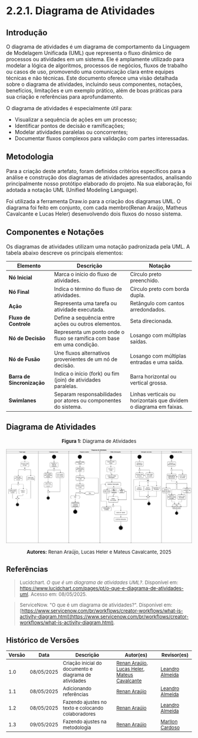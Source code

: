# 2.2.1. Diagrama de Atividades

## Introdução

O diagrama de atividades é um diagrama de comportamento da Linguagem de Modelagem Unificada (UML) que representa o fluxo dinâmico de processos ou atividades em um sistema. Ele é amplamente utilizado para modelar a lógica de algoritmos, processos de negócios, fluxos de trabalho ou casos de uso, promovendo uma comunicação clara entre equipes técnicas e não técnicas. Este documento oferece uma visão detalhada sobre o diagrama de atividades, incluindo seus componentes, notações, benefícios, limitações e um exemplo prático, além de boas práticas para sua criação e referências para aprofundamento.

O diagrama de atividades é especialmente útil para:
  - Visualizar a sequência de ações em um processo;
  - Identificar pontos de decisão e ramificações;
  - Modelar atividades paralelas ou concorrentes;
  - Documentar fluxos complexos para validação com partes interessadas.

## Metodologia

Para a criação deste artefato, foram definidos critérios específicos para a análise e construção dos diagramas de atividades apresentados, analisando principalmente nosso protótipo elaborado do projeto. Na sua elaboração, foi adotada a notação UML (Unified Modeling Language).

Foi utilizada a ferramenta Draw.io para a criação dos diagramas UML. O diagrama foi feito em conjunto, com cada membro(Renan Araújo, Matheus Cavalcante e Lucas Heler) desenvolvendo dois fluxos do nosso sistema.

## Componentes e Notações

Os diagramas de atividades utilizam uma notação padronizada pela UML. A tabela abaixo descreve os principais elementos:

| Elemento                   | Descrição                                                              | Notação                                                           |
| -------------------------- | ---------------------------------------------------------------------- | ----------------------------------------------------------------- |
| **Nó Inicial**             | Marca o início do fluxo de atividades.                                 | Círculo preto preenchido.                                         |
| **Nó Final**               | Indica o término do fluxo de atividades.                               | Círculo preto com borda dupla.                                    |
| **Ação**                   | Representa uma tarefa ou atividade executada.                          | Retângulo com cantos arredondados.                                |
| **Fluxo de Controle**      | Define a sequência entre ações ou outros elementos.                    | Seta direcionada.                                                 |
| **Nó de Decisão**          | Representa um ponto onde o fluxo se ramifica com base em uma condição. | Losango com múltiplas saídas.                                     |
| **Nó de Fusão**            | Une fluxos alternativos provenientes de um nó de decisão.              | Losango com múltiplas entradas e uma saída.                       |
| **Barra de Sincronização** | Indica o início (fork) ou fim (join) de atividades paralelas.          | Barra horizontal ou vertical grossa.                              |
| **Swimlanes**              | Separam responsabilidades por atores ou componentes do sistema.        | Linhas verticais ou horizontais que dividem o diagrama em faixas. |

## Diagrama de Atividades

<font size="2"><p style="text-align: center"><b>Figura 1:</b> Diagrama de Atividades</div>

<div style="text-align: center;">

![DiagramaAtividadesV1](assets/images/DiagramaDeAtividades.png)

</div>

<font size="2"><p style="text-align: center"><b>Autores:</b> Renan Araújo, Lucas Heler e Mateus Cavalcante, 2025</p></font>


## Referências

> Lucidchart. _O que é um diagrama de atividades UML?_. Disponível em: <https://www.lucidchart.com/pages/pt/o-que-e-diagrama-de-atividades-uml>. Acesso em: 08/05/2025.

> ServiceNow. "O que é um diagrama de atividades?". Disponível em: [https://www.servicenow.com/br/workflows/creator-workflows/what-is-activity-diagram.html](https://www.servicenow.com/br/workflows/creator-workflows/what-is-activity-diagram.html).

## Histórico de Versões

| Versão | Data       | Descrição                                             | Autor(es)                                                                                                                                       | Revisor(es)                                   |
| ------ | ---------- | ----------------------------------------------------- | ----------------------------------------------------------------------------------------------------------------------------------------------- | --------------------------------------------- |
| 1.0    | 08/05/2025 | Criação inicial do documento e diagrama de atividades | [Renan Araújo](https://github.com/renantfm4), [Lucas Heler](https://github.com/akaeboshi), [Mateus Cavalcante](https://github.com/mateuscavati) | [Leandro Almeida](https://github.com/LeanArs) |
| 1.1    | 08/05/2025 | Adicionando referências                               | [Renan Araújo](https://github.com/renantfm4)                                                                                                    | [Leandro Almeida](https://github.com/LeanArs) |
| 1.2    | 08/05/2025 | Fazendo ajustes no texto e colocando colaboradores    | [Renan Araújo](https://github.com/renantfm4)                                                                                                    | [Leandro Almeida](https://github.com/LeanArs) |
| 1.3    | 09/05/2025 | Fazendo ajustes na metodologia    | [Renan Araújo](https://github.com/renantfm4)                                                                                                    | [Marllon Cardoso](https://github.com/m4rllon) |
